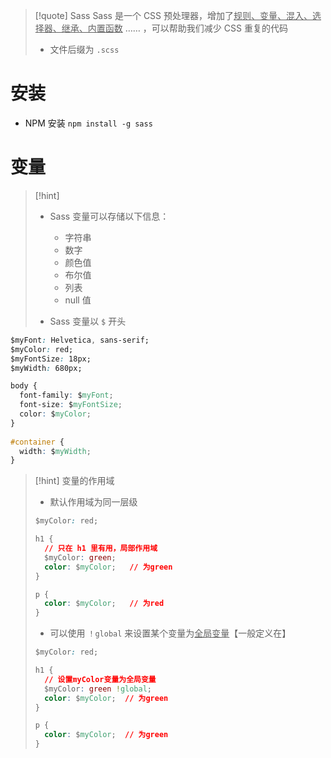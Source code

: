 
>[!quote] Sass
>Sass 是一个 CSS 预处理器，增加了<u>规则、变量、混入、选择器、继承、内置函数</u> …… ，可以帮助我们减少 CSS 重复的代码
>- 文件后缀为 `.scss`

# 安装
- NPM 安装 `npm install -g sass`

# 变量
>[!hint] 
>- Sass 变量可以存储以下信息：
> 	- 字符串
> 	- 数字
> 	- 颜色值
> 	- 布尔值
> 	- 列表
> 	- null 值
> 
> - Sass 变量以 `$` 开头

```css
$myFont: Helvetica, sans-serif;
$myColor: red;
$myFontSize: 18px;
$myWidth: 680px;

body {  
  font-family: $myFont;  
  font-size: $myFontSize;  
  color: $myColor;  
}  
  
#container {  
  width: $myWidth;  
}
```

>[!hint] 变量的作用域
>- 默认作用域为同一层级
> ```css
> $myColor: red;
> 
> h1 {
>   // 只在 h1 里有用，局部作用域
>   $myColor: green;   
>   color: $myColor;   // 为green
> }
> 
> p {
>   color: $myColor;   // 为red
> }
> ```
> 
>- 可以使用 `！global` 来设置某个变量为<u>全局变量</u>【一般定义在】
> ```css
> $myColor: red;
> 
> h1 {
>   // 设置myColor变量为全局变量
>   $myColor: green !global;
>   color: $myColor;  // 为green
> }
> 
> p {
>   color: $myColor;  // 为green
> }
> ```
 
















